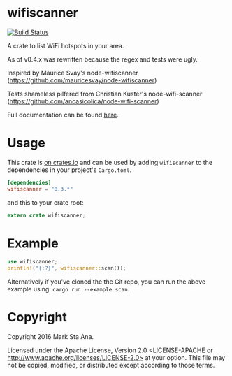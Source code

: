 # wifiscanner

[![Build Status](https://travis-ci.org/booyaa/wifiscanner.svg?branch=mo_betta_regex)](https://travis-ci.org/booyaa/wifiscanner)

A crate to list WiFi hotspots in your area.

As of v0.4.x was rewritten because the regex and tests were ugly.

Inspired by Maurice Svay's node-wifiscanner (https://github.com/mauricesvay/node-wifiscanner)

Tests shameless pilfered from Christian Kuster's node-wifi-scanner (https://github.com/ancasicolica/node-wifi-scanner)

Full documentation can be found [here](https://booyaa.github.io/wifiscanner/wifiscanner/index.html).

# Usage

This crate is [on crates.io](https://crates.io/crates/wifiscanner) and can be
used by adding `wifiscanner` to the dependencies in your project's `Cargo.toml`.

```toml
[dependencies]
wifiscanner = "0.3.*"
```

and this to your crate root:

```rust
extern crate wifiscanner;
```
# Example

```rust
use wifiscanner;
println!("{:?}", wifiscanner::scan());
```

Alternatively if you've cloned the the Git repo, you can run the above example
using: `cargo run --example scan`.

# Copyright

Copyright 2016 Mark Sta Ana.

Licensed under the Apache License, Version 2.0 <LICENSE-APACHE or
http://www.apache.org/licenses/LICENSE-2.0> at your option. This file may not
be copied, modified, or distributed except according to those terms.
